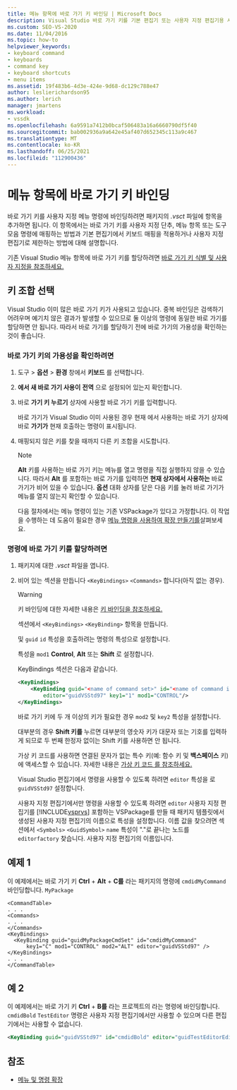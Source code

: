 ```yaml
---
title: 메뉴 항목에 바로 가기 키 바인딩 | Microsoft Docs
description: Visual Studio 바로 가기 키를 기본 편집기 또는 사용자 지정 편집기용 사용자 지정 단추, 메뉴 항목 또는 도구 모음 명령에 매핑하는 방법을 알아봅니다.
ms.custom: SEO-VS-2020
ms.date: 11/04/2016
ms.topic: how-to
helpviewer_keywords:
- keyboard command
- keyboards
- command key
- keyboard shortcuts
- menu items
ms.assetid: 19f483b6-4d3e-424e-9d68-dc129c788e47
author: leslierichardson95
ms.author: lerich
manager: jmartens
ms.workload:
- vssdk
ms.openlocfilehash: 6a9591a7412b0bcaf506483a16a6660790df5f40
ms.sourcegitcommit: bab002936a9a642e45af407d652345c113a9c467
ms.translationtype: MT
ms.contentlocale: ko-KR
ms.lasthandoff: 06/25/2021
ms.locfileid: "112900436"
---
```

# <a name="bind-keyboard-shortcuts-to-menu-items"></a>메뉴 항목에 바로 가기 키 바인딩
바로 가기 키를 사용자 지정 메뉴 명령에 바인딩하려면 패키지의 *.vsct* 파일에 항목을 추가하면 됩니다. 이 항목에서는 바로 가기 키를 사용자 지정 단추, 메뉴 항목 또는 도구 모음 명령에 매핑하는 방법과 기본 편집기에서 키보드 매핑을 적용하거나 사용자 지정 편집기로 제한하는 방법에 대해 설명합니다.

 기존 Visual Studio 메뉴 항목에 바로 가기 키를 할당하려면 [바로 가기 키 식별 및 사용자 지정을 참조하세요.](../ide/identifying-and-customizing-keyboard-shortcuts-in-visual-studio.md)

## <a name="choose-a-key-combination"></a>키 조합 선택
 Visual Studio 이미 많은 바로 가기 키가 사용되고 있습니다. 중복 바인딩은 검색하기 어려우며 예기치 않은 결과가 발생할 수 있으므로 둘 이상의 명령에 동일한 바로 가기를 할당하면 안 됩니다. 따라서 바로 가기를 할당하기 전에 바로 가기의 가용성을 확인하는 것이 좋습니다.

### <a name="to-verify-the-availability-of-a-keyboard-shortcut"></a>바로 가기 키의 가용성을 확인하려면

1. 도구   >  **옵션**  >  **환경** 창에서 **키보드** 를 선택합니다.

2. **에서 새 바로 가기 사용이** **전역** 으로 설정되어 있는지 확인합니다.

3. 바로 **가기 키 누르기** 상자에 사용할 바로 가기 키를 입력합니다.

    바로 가기가 Visual Studio 이미 사용된 경우 현재 에서 사용하는 바로 가기 상자에 바로 **가기가** 현재 호출하는 명령이 표시됩니다.

4. 매핑되지 않은 키를 찾을 때까지 다른 키 조합을 시도합니다.

   > [!NOTE]
   > **Alt** 키를 사용하는 바로 가기 키는 메뉴를 열고 명령을 직접 실행하지 않을 수 있습니다. 따라서 **Alt** 를 포함하는 바로 가기를 입력하면 **현재 상자에서 사용하는** 바로 가기가 비어 있을 수 있습니다. **옵션** 대화 상자를 닫은 다음 키를 눌러 바로 가기가 메뉴를 열지 않는지 확인할 수 있습니다.

   다음 절차에서는 메뉴 명령이 있는 기존 VSPackage가 있다고 가정합니다. 이 작업을 수행하는 데 도움이 필요한 경우 [메뉴 명령을 사용하여 확장 만들기를](../extensibility/creating-an-extension-with-a-menu-command.md)살펴보세요.

### <a name="to-assign-a-keyboard-shortcut-to-a-command"></a>명령에 바로 가기 키를 할당하려면

1. 패키지에 대한 *.vsct* 파일을 엽니다.

2. 비어 있는 섹션을 만듭니다 `<KeyBindings>` `<Commands>` 합니다(아직 없는 경우).

   > [!WARNING]
   > 키 바인딩에 대한 자세한 내용은 [키 바인딩을 참조하세요.](../extensibility/keybinding-element.md)

    섹션에서 `<KeyBindings>` `<KeyBinding>` 항목을 만듭니다.

    및 `guid`  `id` 특성을 호출하려는 명령의 특성으로 설정합니다.

    특성을 `mod1` **Control**, **Alt** 또는 **Shift** 로 설정합니다.

    KeyBindings 섹션은 다음과 같습니다.

   ```xml
   <KeyBindings>
       <KeyBinding guid="<name of command set>" id="<name of command id>"
           editor="guidVSStd97" key1="1" mod1="CONTROL"/>
   </KeyBindings>

   ```

   바로 가기 키에 두 개 이상의 키가 필요한 경우 `mod2` 및 `key2` 특성을 설정합니다.

   대부분의 경우 **Shift 키를** 누르면 대부분의 영숫자 키가 대문자 또는 기호를 입력하게 되므로 두 번째 한정자 없이는 Shift 키를 사용하면 안 됩니다.

   가상 키 코드를 사용하면 연결된 문자가 없는 특수 키(예: 함수 키 및 **백스페이스** 키)에 액세스할 수 있습니다. 자세한 내용은 [가상 키 코드 를 참조하세요.](/windows/desktop/inputdev/virtual-key-codes)

   Visual Studio 편집기에서 명령을 사용할 수 있도록 하려면 `editor` 특성을 로 `guidVSStd97` 설정합니다.

   사용자 지정 편집기에서만 명령을 사용할 수 있도록 하려면 `editor` 사용자 지정 편집기를 [!INCLUDE[vsprvs](../code-quality/includes/vsprvs_md.md)] 포함하는 VSPackage를 만들 때 패키지 템플릿에서 생성된 사용자 지정 편집기의 이름으로 특성을 설정합니다. 이름 값을 찾으려면 섹션에서 `<Symbols>` `<GuidSymbol>` `name` 특성이 "."로 끝나는 노드를 `editorfactory` 찾습니다. 사용자 지정 편집기의 이름입니다.

## <a name="example-1"></a>예제 1
 이 예제에서는 바로 가기 키 **Ctrl** + **Alt** + **C를** 라는 패키지의 명령에 `cmdidMyCommand` 바인딩합니다. `MyPackage`

```
<CommandTable>
. . .
<Commands>
. . .
</Commands>
<KeyBindings>
  <KeyBinding guid="guidMyPackageCmdSet" id="cmdidMyCommand"
      key1="C" mod1="CONTROL" mod2="ALT" editor="guidVSStd97" />
</KeyBindings>
. . .
</CommandTable>
```

## <a name="example-2"></a>예 2
 이 예제에서는 바로 가기 키 **Ctrl** + **B를** 라는 프로젝트의 라는 명령에 바인딩합니다. `cmdidBold` `TestEditor` 명령은 사용자 지정 편집기에서만 사용할 수 있으며 다른 편집기에서는 사용할 수 없습니다.

```xml
<KeyBinding guid="guidVSStd97" id="cmdidBold" editor="guidTestEditorEditorFactory" key1="B" mod1="Control" />
```

## <a name="see-also"></a>참조
- [메뉴 및 명령 확장](../extensibility/extending-menus-and-commands.md)
